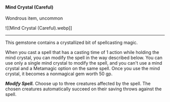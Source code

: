 #### Mind Crystal (Careful)

Wondrous item, uncommon

![[Mind Crystal (Careful).webp]]

---

This gemstone contains a crystallized bit of spellcasting magic.

When you cast a spell that has a casting time of 1 action while holding the mind crystal, you can modify the spell in the way described below. You can use only a single mind crystal to modify the spell, and you can't use a mind crystal and a Metamagic option on the same spell. Once you use the mind crystal, it becomes a nonmagical gem worth 50 gp.

***Modify Spell.*** Choose up to three creatures affected by the spell. The chosen creatures automatically succeed on their saving throws against the spell.
